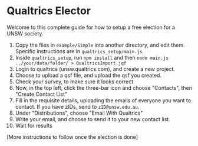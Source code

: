 # Qualtrics Elector

Welcome to this complete guide for how to setup a free election for a UNSW society.

1. Copy the files in `example/Simple` into another directory, and edit them. Specific instructions are in `qualtrics_setup/main.js`.
2. Inside `qualtrics_setup`, run `npm install` and then `node main.js ../your/data/folder/ > QualtricsImport.jqf`
3. Login to qualtrics (unsw.qualtrics.com), and create a new project.
4. Choose to upload a qsf file, and upload the qsf you created.
5. Check your survey, to make sure it looks correct
6. Now, in the top left, click the three-bar icon and choose "Contacts", then "Create Contact List"
7. Fill in the requisite details, uploading the emails of everyone you want to contact. If you have zIDs, send to `zID@unsw.edu.au`.
8. Under "Distributions", choose "Email With Qualtrics"
9. Write your email, and choose to send it to your new contact list.
10. Wait for results

[More instructions to follow once the election is done]
